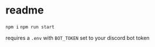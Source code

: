 # readme

`npm i`
`npm run start`

requires a `.env` with `BOT_TOKEN` set to your discord bot token
